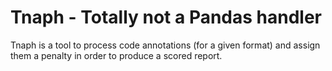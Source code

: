 # Tnaph - Totally not a Pandas handler 
Tnaph is a tool to process code annotations (for a given format) and assign them a penalty in order to produce a scored report.

